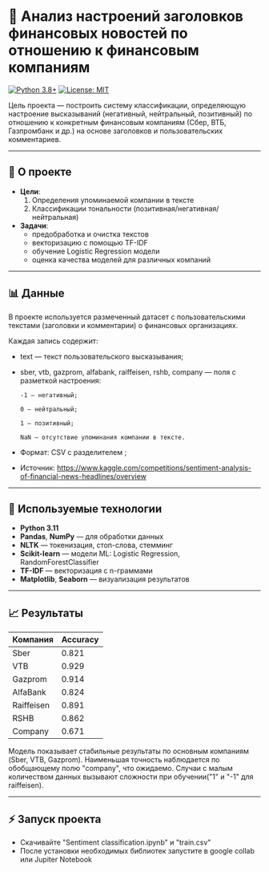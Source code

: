 # 📑 Анализ настроений заголовков финансовых новостей по отношению к финансовым компаниям

[![Python 3.8+](https://img.shields.io/badge/python-3.8+-blue.svg)](https://www.python.org/downloads/)
[![License: MIT](https://img.shields.io/badge/License-MIT-yellow.svg)](https://opensource.org/licenses/MIT)

Цель проекта — построить систему классификации, определяющую настроение высказываний (негативный, нейтральный, позитивный) по отношению к конкретным финансовым компаниям (Сбер, ВТБ, Газпромбанк и др.) на основе заголовков и пользовательских комментариев.

---
## 🎯 О проекте
- **Цели**:
  1) Определения упоминаемой компании в тексте
  2) Классификации тональности (позитивная/негативная/нейтральная)
- **Задачи**:
  - предобработка и очистка текстов
  - векторизацию с помощью TF-IDF
  - обучение Logistic Regression модели
  - оценка качества моделей для различных компаний


---
## 📊 Данные
В проекте используется размеченный датасет с пользовательскими текстами (заголовки и комментарии) о финансовых организациях.

Каждая запись содержит:

- text — текст пользовательского высказывания;

- sber, vtb, gazprom, alfabank, raiffeisen, rshb, company — поля с разметкой настроения:

      -1 — негативный;

      0 — нейтральный;

      1 — позитивный;

      NaN — отсутствие упоминания компании в тексте.

- Формат: CSV с разделителем ;
- Источник: https://www.kaggle.com/competitions/sentiment-analysis-of-financial-news-headlines/overview






---
## 🧰 Используемые технологии

- **Python 3.11**
- **Pandas**, **NumPy** — для обработки данных
- **NLTK** — токенизация, стоп-слова, стемминг
- **Scikit-learn** — модели ML: Logistic Regression, RandomForestClassifier
- **TF-IDF** — векторизация с n-граммами
- **Matplotlib**, **Seaborn** — визуализация результатов




---
## 📈 Результаты

| Компания   | Accuracy |
|------------|----------|
| Sber       | 0.821    |
| VTB        | 0.929    |
| Gazprom    | 0.914    |
| AlfaBank   | 0.824    |
| Raiffeisen | 0.891    |
| RSHB       | 0.862    |
| Company    | 0.671    |

Модель показывает стабильные результаты по основным компаниям (Sber, VTB, Gazprom). Наименьшая точность наблюдается по обобщающему полю "company", что ожидаемо. Случаи с малым количеством данных вызывают сложности при обучении("1" и "-1" для raiffeisen). 

---
## ⚡ Запуск проекта
- Скачивайте "Sentiment classification.ipynb" и "train.csv"
- После установки необходимых библиотек запустите в google collab или Jupiter Notebook
